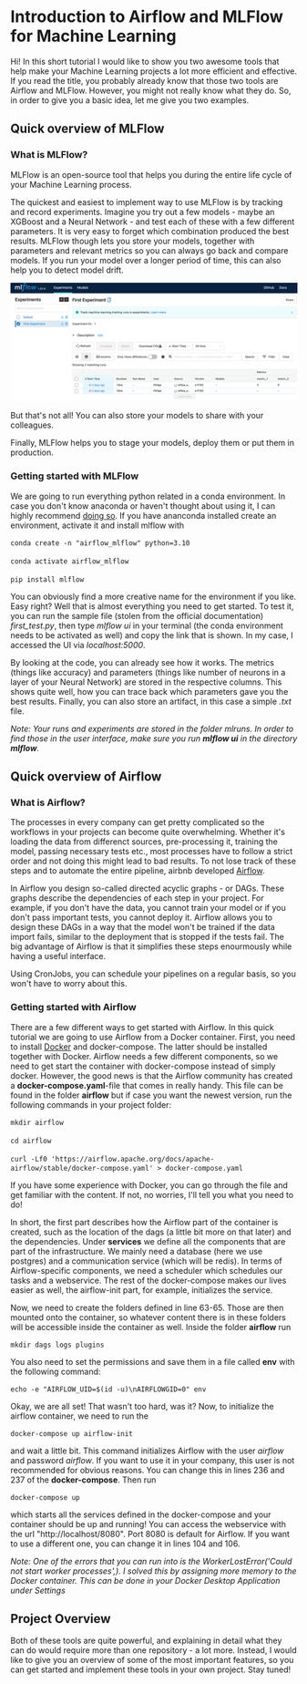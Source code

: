 # Introduction to Airflow and MLFlow for Machine Learning

Hi! In this short tutorial I would like to show you two awesome tools that help make your Machine Learning projects a lot more efficient and effective. If you read the title, you probably already know that those two tools are Airflow and MLFlow. However, you might not really know what they do. So, in order to give you a basic idea, let me give you two examples.


## Quick overview of MLFlow

### What is MLFlow?

MLFlow is an open-source tool that helps you during the entire life cycle of your Machine Learning process.

The quickest and easiest to implement way to use MLFlow is by tracking and record experiments. Imagine you try out a few models - maybe an XGBoost and a Neural Network - and test each of these with a few different parameters. It is very easy to forget which combination produced the best results. MLFlow though lets you store your models, together with parameters and relevant metrics so you can always go back and compare models. If you run your model over a longer period of time, this can also help you to detect model drift.

![an image of MLFlow's user interface](images/mlflow_ui.png)

But that's not all! You can also store your models to share with your colleagues.

Finally, MLFlow helps you to stage your models, deploy them or put them in production.


### Getting started with MLFlow

We are going to run everything python related in a conda environment. In case you don't know anaconda or haven't thought about using it, I can highly recommend [doing so](https://docs.anaconda.com/anaconda/install/). If you have ananconda installed create an environment, activate it and install mlflow with

```
conda create -n "airflow_mlflow" python=3.10

conda activate airflow_mlflow

pip install mlflow
````

You can obviously find a more creative name for the environment if you like. Easy right? Well that is almost everything you need to get started. To test it, you can run the sample file (stolen from the official documentation) *first_test.py*, then type *mlflow ui* in your terminal (the conda environment needs to be activated as well) and copy the link that is shown. In my case, I accessed the UI via *localhost:5000*.

By looking at the code, you can already see how it works. The metrics (things like accuracy) and parameters (things like number of neurons in a layer of your Neural Network) are stored in the respective columns. This shows quite well, how you can trace back which parameters gave you the best results. Finally, you can also store an artifact, in this case a simple *.txt* file.

*Note: Your runs and experiments are stored in the folder mlruns. In order to find those in the user interface, make sure you run **mlflow ui** in the directory **mlflow**.*

## Quick overview of Airflow

### What is Airflow?

The processes in every company can get pretty complicated so the workflows in your projects can become quite overwhelming. Whether it's loading the data from differenct sources, pre-processing it, training the model, passing necessary tests etc., most processes have to follow a strict order and not doing this might lead to bad results. To not lose track of these steps and to automate the entire pipeline, airbnb developed [Airflow](https://airflow.apache.org). 

In Airflow you design so-called directed acyclic graphs - or DAGs. These graphs describe the dependencies of each step in your project. For example, if you don't have the data, you cannot train your model or if you don't pass important tests, you cannot deploy it. Airflow allows you to design these DAGs in a way that the model won't be trained if the data import fails, similar to the deployment that is stopped if the tests fail. The big advantage of Airflow is that it simplifies these steps enourmously while having a useful interface.

Using CronJobs, you can schedule your pipelines on a regular basis, so you won't have to worry about this.


### Getting started with Airflow

There are a few different ways to get started with Airflow. In this quick tutorial we are going to use Airflow from a Docker container. First, you need to install [Docker](https://docs.docker.com/get-docker/) and docker-compose. The latter should be installed together with Docker. Airflow needs a few different components, so we need to get start the container with docker-compose instead of simply docker. However, the good news is that the Airflow community has created a **docker-compose.yaml**-file that comes in really handy. This file can be found in the folder **airflow** but if case you want the newest version, run the following commands in your project folder:

```
mkdir airflow

cd airflow

curl -Lf0 'https://airflow.apache.org/docs/apache-airflow/stable/docker-compose.yaml' > docker-compose.yaml
```

If you have some experience with Docker, you can go through the file and get familiar with the content. If not, no worries, I'll tell you what you need to do! 

In short, the first part describes how the Airflow part of the container is created, such as the location of the dags (a little bit more on that later) and the dependencies. Under **services** we define all the components that are part of the infrastructure. We mainly need a database (here we use postgres) and a communication service (which will be redis). In terms of Airflow-specific components, we need a scheduler which schedules our tasks and a webservice. The rest of the docker-compose makes our lives easier as well, the airflow-init part, for example, initializes the service. 

Now, we need to create the folders defined in line 63-65. Those are then mounted onto the container, so whatever content there is in these folders will be accessible inside the container as well. Inside the folder **airflow** run

```
mkdir dags logs plugins
```
You also need to set the permissions and save them in a file called **env** with the following command:

```
echo -e "AIRFLOW_UID=$(id -u)\nAIRFLOWGID=0" env
```

Okay, we are all set! That wasn't too hard, was it? Now, to initialize the airflow container, we need to run the

```
docker-compose up airflow-init
````

and wait a little bit. This command initializes Airflow with the user *airflow* and password *airflow*. If you want to use it in your company, this user is not recommended for obvious reasons. You can change this in lines 236 and 237 of the **docker-compose**. Then run

```
docker-compose up
````

which starts all the services defined in the docker-compose and your container should be up and running! You can access the webservice with the url "http://localhost/8080". Port 8080 is default for Airflow. If you want to use a different one, you can change it in lines 104 and 106.

*Note: One of the errors that you can run into is the WorkerLostError('Could not start worker processes',). I solved this by assigning more memory to the Docker container. This can be done in your Docker Desktop Application under Settings*



## Project Overview

Both of these tools are quite powerful, and explaining in detail what they can do would require more than one repository - a lot more. Instead, I would like to give you an overview of some of the most important features, so you can get started and implement these tools in your own project. Stay tuned!

